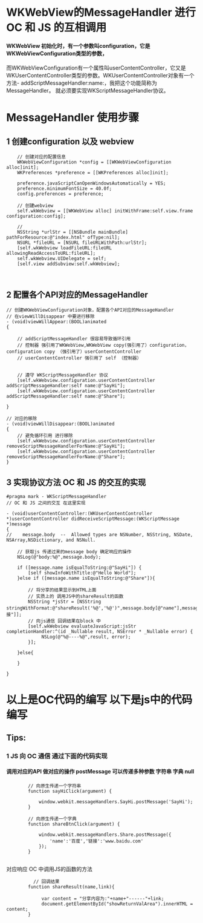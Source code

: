 # WKWebView的MessageHandler 进行OC 和 JS 的互相调用

#### WKWebView 初始化时，有一个参数叫configuration，它是WKWebViewConfiguration类型的参数，
而WKWebViewConfiguration有一个属性叫userContentController，它又是WKUserContentController类型的参数。WKUserContentController对象有一个方法- addScriptMessageHandler:name:，我把这个功能简称为MessageHandler。
就必须要实现WKScriptMessageHandler协议。

# MessageHandler 使用步骤  
## 1 创建configuration 以及 webview 
```  
	// 创建对应的配置信息
	WKWebViewConfiguration *config = [[WKWebViewConfiguration alloc]init];
	WKPreferences *preference = [[WKPreferences alloc]init];
	
	preference.javaScriptCanOpenWindowsAutomatically = YES;
	preference.minimumFontSize = 40.0f;
	config.preferences = preference;
	
	// 创建webview
	self.wkWebview = [[WKWebView alloc] initWithFrame:self.view.frame configuration:config];
	
	//
	NSString *urlStr = [[NSBundle mainBundle] pathForResource:@"index.html" ofType:nil];
    NSURL *fileURL = [NSURL fileURLWithPath:urlStr];
    [self.wkWebview loadFileURL:fileURL allowingReadAccessToURL:fileURL];
    self.wkWebview.UIDelegate = self;
    [self.view addSubview:self.wkWebview];  
    
	
```  

## 2 配置各个API对应的MessageHandler  
```  
// 创建WKWebViewConfiguration对象，配置各个API对应的MessageHandler
// 在viewWillDisappear 中要进行移除
- (void)viewWillAppear:(BOOL)animated
{
	
	// addScriptMessageHandler 很容易导致循环引用
    // 控制器 强引用了WKWebView,WKWebView copy(强引用了）configuration， configuration copy （强引用了）userContentController
    // userContentController 强引用了 self （控制器）
	
	
	// 遵守 WKScriptMessageHandler 协议
	[self.wkWebview.configuration.userContentController addScriptMessageHandler:self name:@"SayHi"];
	[self.wkWebview.configuration.userContentController addScriptMessageHandler:self name:@"Share"];
	
}

// 对应的移除
- (void)viewWillDisappear:(BOOL)animated
{
	// 避免循环引用 进行移除
	[self.wkWebview.configuration.userContentController removeScriptMessageHandlerForName:@"SayHi"];
	[self.wkWebview.configuration.userContentController removeScriptMessageHandlerForName:@"Share"];
}
```

## 3 实现协议方法   OC 和 JS 的交互的实现
```
#pragma mark - WKScriptMessageHandler
// OC 和 JS 之间的交互 在这里实现

- (void)userContentController:(WKUserContentController *)userContentController didReceiveScriptMessage:(WKScriptMessage *)message
{
//    message.body  --  Allowed types are NSNumber, NSString, NSDate, NSArray,NSDictionary, and NSNull.
	
	// 获取js 传递过来的message body 确定响应的操作
	NSLog(@"body:%@",message.body);
	
	if ([message.name isEqualToString:@"SayHi"]) {
		[self showInfoWithTitle:@"Hello World"];
	}else if ([message.name isEqualToString:@"Share"]){
		
		// 将分享的结果显示到HTML上面
		// 实质上的 调用JS中的shareResult的函数
		NSString *jsStr = [NSString stringWithFormat:@"shareResult('%@','%@')",message.body[@"name"],message.body[@"链接"]];
		// 向js通信 回调结果在block 中
		[self.wkWebview evaluateJavaScript:jsStr completionHandler:^(id _Nullable result, NSError * _Nullable error) {
       		 NSLog(@"%@----%@",result, error);
    	}];
		
	}else{
		
	}

}
```  

# 以上是OC代码的编写 以下是js中的代码编写
## Tips:   
### 1 JS 向 OC 通信 通过下面的代码实现   
#### 调用对应的API 做对应的操作 postMessage 可以传递多种参数 字符串 字典  null 
```
    	// 向原生传递一个字符串
        function sayHiClick(argument) {
			
			window.webkit.messageHandlers.SayHi.postMessage('SayHi');
        }

		// 向原生传递一个字典
        function shareBtnClick(argument) {
			
			window.webkit.messageHandlers.Share.postMessage({
				'name':'百度','链接':'www.baidu.com'
			});
        }


```  

对应响应 OC 中调用JS的函数的方法  
```
          // 回调结果
        function shareResult(name,link){

        	 var content = "分享内容为:"+name+"------"+link;
        	 document.getElementById("showReturnValArea").innerHTML = content;	
        }

```



